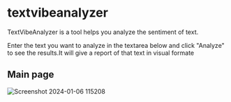# textvibeanalyzer
 TextVibeAnalyzer is a tool helps you analyze the sentiment of text.

Enter the text you want to analyze in the textarea below and click "Analyze" to see the results.It will give a report of that text in visual formate
## Main page
![Screenshot 2024-01-06 115208](https://github.com/imgowthamg/textvibeanalyzer/assets/119653141/0093841d-48ad-4b64-af21-cf24ef2d0e73)
